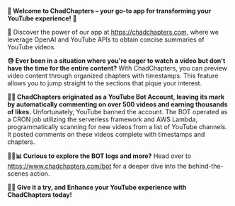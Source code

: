 **🌟 Welcome to ChadChapters – your go-to app for transforming your YouTube experience! 🌟**

🚀 Discover the power of our app at https://chadchapters.com, where we leverage OpenAI and YouTube APIs to obtain concise summaries of YouTube videos.

**😓 Ever been in a situation where you're eager to watch a video but don't have the time for the entire content?**
With ChadChapters, you can preview video content through organized chapters with timestamps.
This feature allows you to jump straight to the sections that pique your interest.

**🤖💬 ChadChapters originated as a YouTube Bot Account, leaving its mark by automatically commenting on over 500 videos and earning thousands of likes.**
Unfortunately, YouTube banned the account.
The BOT operated as a CRON job utilizing the serverless framework and AWS Lambda, programmatically scanning for new videos from a list of YouTube channels.
It posted comments on these videos complete with timestamps and chapters.

**🕵️‍♂️📊 Curious to explore the BOT logs and more?** 
Head over to https://www.chadchapters.com/bot for a deeper dive into the behind-the-scenes action.

**🌈✨ Give it a try, and Enhance your YouTube experience with ChadChapters today!**
